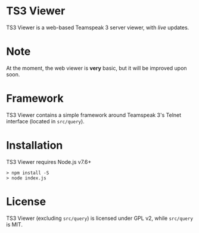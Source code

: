 # TS3 Viewer

TS3 Viewer is a web-based Teamspeak 3 server viewer, with _live_ updates.

# Note

At the moment, the web viewer is **very** basic, but it will be improved upon soon.

# Framework

TS3 Viewer contains a simple framework around Teamspeak 3's Telnet interface (located in `src/query`).

# Installation

TS3 Viewer requires Node.js v7.6+

```
> npm install -S
> node index.js
```

# License

TS3 Viewer (excluding `src/query`) is licensed under GPL v2, while `src/query` is MIT.
